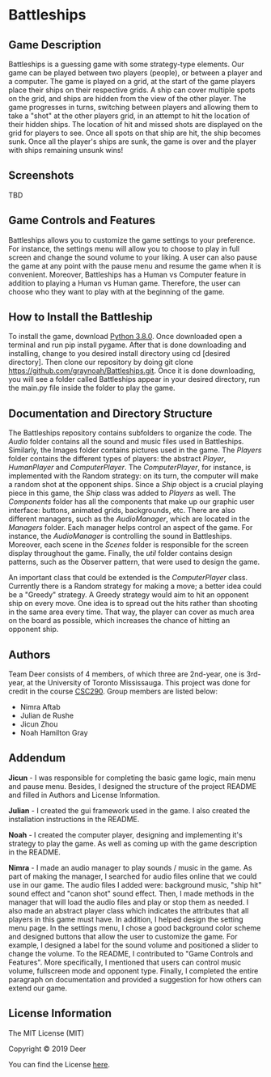 # Battleships

## Game Description

Battleships is a guessing game with some strategy-type elements. Our game can be played between two players (people), or between a player and a computer. The game is played on a grid, at the start of the game players place their ships on their respective grids. A ship can cover multiple spots on the grid, and ships are hidden from the view of the other player. The game progresses in turns, switching between players and allowing them to take a "shot" at the other players grid, in an attempt to hit the location of their hidden ships. The location of hit and missed shots are displayed on the grid for players to see. Once all spots on that ship are hit, the ship becomes sunk. Once all the player's ships are sunk, the game is over and the player with ships remaining unsunk wins!

## Screenshots

TBD

## Game Controls and Features

Battleships allows you to customize the game settings to your preference. For instance, the settings menu will allow you to choose to play in full screen and change the sound volume to your liking. A user can also pause the game at any point with the pause menu and resume the game when it is convenient. Moreover, Battleships has a Human vs Computer feature in addition to playing a Human vs Human game. Therefore, the user can choose who they want to play with at the beginning of the game.

## How to Install the Battleship

To install the game, download
[Python 3.8.0](https://www.python.org/ftp/python/3.8.0/python-3.8.0.exe). Once downloaded open a terminal and run pip install pygame.
After that is done downloading and installing, change to you desired install directory using cd \[desired directory\]. Then clone our repository by doing git clone https://github.com/graynoah/Battleships.git. Once it is done downloading, you will see a folder called Battleships appear in your desired directory, run the main.py file inside the folder to play the game.

## Documentation and Directory Structure

The Battleships repository contains subfolders to organize the code.
The _Audio_ folder contains all the sound and music files used in Battleships. Similarly, the Images folder contains pictures used in the game. The _Players_ folder contains the different types of players: the abstract _Player_, _HumanPlayer_ and _ComputerPlayer_. The _ComputerPlayer_, for instance, is implemented with the Random strategy: on its turn, the computer will make a random shot at the opponent ships. Since a _Ship_ object is a crucial playing piece in this game, the _Ship_ class was added to _Players_ as well. The _Components_ folder has all the components that make up our graphic user interface: buttons, animated grids, backgrounds, etc. There are also different managers, such as the _AudioManager_, which are located in the _Managers_ folder. Each manager helps control an aspect of the game. For instance, the _AudioManager_ is controlling the sound in Battleships. Moreover, each scene in the _Scenes_ folder is responsible for the screen display throughout the game. Finally, the _util_ folder contains design patterns, such as the Observer pattern, that were used to design the game.

An important class that could be extended is the _ComputerPlayer_ class. Currently there is a Random strategy for making a move; a better idea could be a "Greedy" strategy. A Greedy strategy would aim to hit an opponent ship on every move. One idea is to spread out the hits rather than shooting in the same area every time. That way, the player can cover as much area on the board as possible, which increases the chance of hitting an opponent ship.

## Authors

Team Deer consists of 4 members, of which three are 2nd-year, one is 3rd-year, at the University of Toronto Mississauga.
This project was done for credit in the course [CSC290](https://student.utm.utoronto.ca/calendar/course_detail.pl?Depart=7&Course=CSC290H5).
Group members are listed below:

-   Nimra Aftab
-   Julian de Rushe
-   Jicun Zhou
-   Noah Hamilton Gray

## Addendum

**Jicun​** - I was responsible for completing the basic game logic, main menu and pause menu.
Besides, I designed the structure of the project README and filled in Authors and License
Information.

**Julian** - I created the gui framework used in the game. I also created the installation instructions in the README.

**Noah** - I created the computer player, designing and implementing it's strategy to play the game. As well as coming
up with the game description in the README.

**Nimra** - I made an audio manager to play sounds / music in the game. As part of making the manager, I searched for audio files online that we could use in our game. The audio files I added were: background music, "ship hit" sound effect and "canon shot" sound effect. Then, I made methods in the manager that will load the audio files and play or stop them as needed. I also made an abstract player class which indicates the attributes that all players in this game must have. In addition, I helped design the setting menu page. In the settings menu, I chose a good background color scheme and designed buttons that allow the user to customize the game. For example, I designed a label for the sound volume and positioned a slider to change the volume.
To the README, I contributed to "Game Controls and Features". More specifically, I mentioned that users can control music volume, fullscreen mode and opponent type. Finally, I completed the entire paragraph on documentation and provided a suggestion for how others can extend our game.

## License Information

The MIT License (MIT)

Copyright © 2019 Deer

You can find the License [here](https://github.com/graynoah/Battleships/blob/master/LICENSE).
